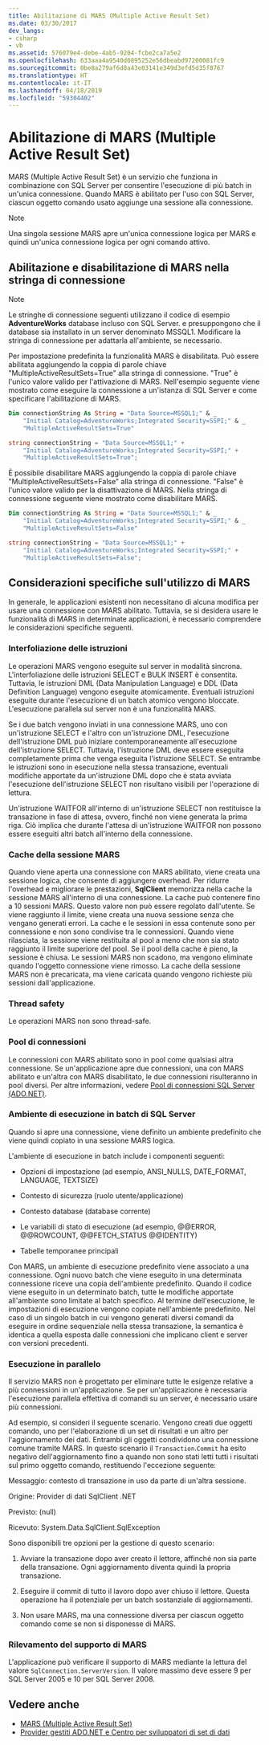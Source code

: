 ```yaml
---
title: Abilitazione di MARS (Multiple Active Result Set)
ms.date: 03/30/2017
dev_langs:
- csharp
- vb
ms.assetid: 576079e4-debe-4ab5-9204-fcbe2ca7a5e2
ms.openlocfilehash: 633aaa4a9540d0895252e56dbeabd97200081fc9
ms.sourcegitcommit: 0be8a279af6d8a43e03141e349d3efd5d35f8767
ms.translationtype: HT
ms.contentlocale: it-IT
ms.lasthandoff: 04/18/2019
ms.locfileid: "59304402"
---
```

# <a name="enabling-multiple-active-result-sets"></a>Abilitazione di MARS (Multiple Active Result Set)
MARS (Multiple Active Result Set) è un servizio che funziona in combinazione con SQL Server per consentire l'esecuzione di più batch in un'unica connessione. Quando MARS è abilitato per l'uso con SQL Server, ciascun oggetto comando usato aggiunge una sessione alla connessione.  
  
> [!NOTE]
>  Una singola sessione MARS apre un'unica connessione logica per MARS e quindi un'unica connessione logica per ogni comando attivo.  
  
## <a name="enabling-and-disabling-mars-in-the-connection-string"></a>Abilitazione e disabilitazione di MARS nella stringa di connessione  
  
> [!NOTE]
>  Le stringhe di connessione seguenti utilizzano il codice di esempio **AdventureWorks** database incluso con SQL Server. e presuppongono che il database sia installato in un server denominato MSSQL1. Modificare la stringa di connessione per adattarla all'ambiente, se necessario.  
  
 Per impostazione predefinita la funzionalità MARS è disabilitata. Può essere abilitata aggiungendo la coppia di parole chiave "MultipleActiveResultSets=True" alla stringa di connessione. "True" è l'unico valore valido per l'attivazione di MARS. Nell'esempio seguente viene mostrato come eseguire la connessione a un'istanza di SQL Server e come specificare l'abilitazione di MARS.  
  
```vb  
Dim connectionString As String = "Data Source=MSSQL1;" & _  
    "Initial Catalog=AdventureWorks;Integrated Security=SSPI;" & _  
    "MultipleActiveResultSets=True"  
```  
  
```csharp  
string connectionString = "Data Source=MSSQL1;" +   
    "Initial Catalog=AdventureWorks;Integrated Security=SSPI;" +  
    "MultipleActiveResultSets=True";  
```  
  
 È possibile disabilitare MARS aggiungendo la coppia di parole chiave "MultipleActiveResultSets=False" alla stringa di connessione. "False" è l'unico valore valido per la disattivazione di MARS. Nella stringa di connessione seguente viene mostrato come disabilitare MARS.  
  
```vb  
Dim connectionString As String = "Data Source=MSSQL1;" & _  
    "Initial Catalog=AdventureWorks;Integrated Security=SSPI;" & _  
    "MultipleActiveResultSets=False"  
```  
  
```csharp  
string connectionString = "Data Source=MSSQL1;" +   
    "Initial Catalog=AdventureWorks;Integrated Security=SSPI;" +  
    "MultipleActiveResultSets=False";  
```  
  
## <a name="special-considerations-when-using-mars"></a>Considerazioni specifiche sull'utilizzo di MARS  
 In generale, le applicazioni esistenti non necessitano di alcuna modifica per usare una connessione con MARS abilitato. Tuttavia, se si desidera usare le funzionalità di MARS in determinate applicazioni, è necessario comprendere le considerazioni specifiche seguenti.  
  
### <a name="statement-interleaving"></a>Interfoliazione delle istruzioni  
 Le operazioni MARS vengono eseguite sul server in modalità sincrona. L'interfoliazione delle istruzioni SELECT e BULK INSERT è consentita. Tuttavia, le istruzioni DML (Data Manipulation Language) e DDL (Data Definition Language) vengono eseguite atomicamente. Eventuali istruzioni eseguite durante l'esecuzione di un batch atomico vengono bloccate. L'esecuzione parallela sul server non è una funzionalità MARS.  
  
 Se i due batch vengono inviati in una connessione MARS, uno con un'istruzione SELECT e l'altro con un'istruzione DML, l'esecuzione dell'istruzione DML può iniziare contemporaneamente all'esecuzione dell'istruzione SELECT. Tuttavia, l'istruzione DML deve essere eseguita completamente prima che venga eseguita l'istruzione SELECT. Se entrambe le istruzioni sono in esecuzione nella stessa transazione, eventuali modifiche apportate da un'istruzione DML dopo che è stata avviata l'esecuzione dell'istruzione SELECT non risultano visibili per l'operazione di lettura.  
  
 Un'istruzione WAITFOR all'interno di un'istruzione SELECT non restituisce la transazione in fase di attesa, ovvero, finché non viene generata la prima riga. Ciò implica che durante l'attesa di un'istruzione WAITFOR non possono essere eseguiti altri batch all'interno della connessione.  
  
### <a name="mars-session-cache"></a>Cache della sessione MARS  
 Quando viene aperta una connessione con MARS abilitato, viene creata una sessione logica, che consente di aggiungere overhead. Per ridurre l'overhead e migliorare le prestazioni, **SqlClient** memorizza nella cache la sessione MARS all'interno di una connessione. La cache può contenere fino a 10 sessioni MARS. Questo valore non può essere regolato dall'utente. Se viene raggiunto il limite, viene creata una nuova sessione senza che vengano generati errori. La cache e le sessioni in essa contenute sono per connessione e non sono condivise tra le connessioni. Quando viene rilasciata, la sessione viene restituita al pool a meno che non sia stato raggiunto il limite superiore del pool. Se il pool della cache è pieno, la sessione è chiusa. Le sessioni MARS non scadono, ma vengono eliminate quando l'oggetto connessione viene rimosso. La cache della sessione MARS non è precaricata, ma viene caricata quando vengono richieste più sessioni dall'applicazione.  
  
### <a name="thread-safety"></a>Thread safety  
 Le operazioni MARS non sono thread-safe.  
  
### <a name="connection-pooling"></a>Pool di connessioni  
 Le connessioni con MARS abilitato sono in pool come qualsiasi altra connessione. Se un'applicazione apre due connessioni, una con MARS abilitato e un'altra con MARS disabilitato, le due connessioni risulteranno in pool diversi. Per altre informazioni, vedere [Pool di connessioni SQL Server (ADO.NET)](../../../../../docs/framework/data/adonet/sql-server-connection-pooling.md).  
  
### <a name="sql-server-batch-execution-environment"></a>Ambiente di esecuzione in batch di SQL Server  
 Quando si apre una connessione, viene definito un ambiente predefinito che viene quindi copiato in una sessione MARS logica.  
  
 L'ambiente di esecuzione in batch include i componenti seguenti:  
  
-   Opzioni di impostazione (ad esempio, ANSI_NULLS, DATE_FORMAT, LANGUAGE, TEXTSIZE)  
  
-   Contesto di sicurezza (ruolo utente/applicazione)  
  
-   Contesto database (database corrente)  
  
-   Le variabili di stato di esecuzione (ad esempio, @@ERROR, @@ROWCOUNT, @@FETCH_STATUS @@IDENTITY)  
  
-   Tabelle temporanee principali  
  
 Con MARS, un ambiente di esecuzione predefinito viene associato a una connessione. Ogni nuovo batch che viene eseguito in una determinata connessione riceve una copia dell'ambiente predefinito. Quando il codice viene eseguito in un determinato batch, tutte le modifiche apportate all'ambiente sono limitate al batch specifico. Al termine dell'esecuzione, le impostazioni di esecuzione vengono copiate nell'ambiente predefinito. Nel caso di un singolo batch in cui vengono generati diversi comandi da eseguire in ordine sequenziale nella stessa transazione, la semantica è identica a quella esposta dalle connessioni che implicano client e server con versioni precedenti.  
  
### <a name="parallel-execution"></a>Esecuzione in parallelo  
 Il servizio MARS non è progettato per eliminare tutte le esigenze relative a più connessioni in un'applicazione. Se per un'applicazione è necessaria l'esecuzione parallela effettiva di comandi su un server, è necessario usare più connessioni.  
  
 Ad esempio, si consideri il seguente scenario. Vengono creati due oggetti comando, uno per l'elaborazione di un set di risultati e un altro per l'aggiornamento dei dati. Entrambi gli oggetti condividono una connessione comune tramite MARS. In questo scenario il `Transaction`.`Commit` ha esito negativo dell'aggiornamento fino a quando non sono stati letti tutti i risultati sul primo oggetto comando, restituendo l'eccezione seguente:  
  
 Messaggio: contesto di transazione in uso da parte di un'altra sessione.  
  
 Origine: Provider di dati SqlClient .NET  
  
 Previsto: (null)  
  
 Ricevuto: System.Data.SqlClient.SqlException  
  
 Sono disponibili tre opzioni per la gestione di questo scenario:  
  
1. Avviare la transazione dopo aver creato il lettore, affinché non sia parte della transazione. Ogni aggiornamento diventa quindi la propria transazione.  
  
2. Eseguire il commit di tutto il lavoro dopo aver chiuso il lettore. Questa operazione ha il potenziale per un batch sostanziale di aggiornamenti.  
  
3. Non usare MARS, ma una connessione diversa per ciascun oggetto comando come se non si disponesse di MARS.  
  
### <a name="detecting-mars-support"></a>Rilevamento del supporto di MARS  
 L'applicazione può verificare il supporto di MARS mediante la lettura del valore `SqlConnection.ServerVersion`. Il valore massimo deve essere 9 per SQL Server 2005 e 10 per SQL Server 2008.  
  
## <a name="see-also"></a>Vedere anche

- [MARS (Multiple Active Result Set)](../../../../../docs/framework/data/adonet/sql/multiple-active-result-sets-mars.md)
- [Provider gestiti ADO.NET e Centro per sviluppatori di set di dati](https://go.microsoft.com/fwlink/?LinkId=217917)
